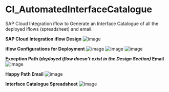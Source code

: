 # CI_AutomatedInterfaceCatalogue
SAP Cloud Integration iflow to Generate an Interface Catalogue of all the deployed iflows (spreadsheet) and email.

**SAP Cloud Integration iflow Design**
![image](https://github.com/nageshwarrao19/CI_AutomatedInterfaceCatalogue/assets/8555711/ee4b3df1-a0ea-4f59-a231-e329fd19afa1)

**iflow Configurations for Deployment**
![image](https://github.com/nageshwarrao19/CI_AutomatedInterfaceCatalogue/assets/8555711/45dbcf4b-5b97-489e-b8b0-123396e2178a)
![image](https://github.com/nageshwarrao19/CI_AutomatedInterfaceCatalogue/assets/8555711/55fa2b1c-f771-41be-8596-9320f5cad3ff)
![image](https://github.com/nageshwarrao19/CI_AutomatedInterfaceCatalogue/assets/8555711/c0c598e5-63d2-4c9b-b6d8-760c97031cd6)


**Exception Path (_deployed iflow doesn't exist in the Design Section)_ Email**
![image](https://github.com/nageshwarrao19/CI_AutomatedInterfaceCatalogue/assets/8555711/40c4b7a4-1557-452d-8f7b-ae59105b8797)

**Happy Path Email**
![image](https://github.com/nageshwarrao19/CI_AutomatedInterfaceCatalogue/assets/8555711/5938f301-bdf6-4100-a942-eea54396f92a)

**Interface Catalogue Spreadsheet**
![image](https://github.com/nageshwarrao19/CI_AutomatedInterfaceCatalogue/assets/8555711/a06b575a-92a2-4b13-b8d3-85e001074e4d)


